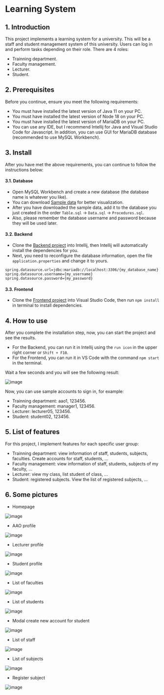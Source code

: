 # Learning System

## 1. Introduction

This project implements a learning system for a university. This will be a staff and student management system of this university. Users can log in and perform tasks depending on their role. There are 4 roles:
- Trainning department.
- Faculty management.
- Lecturer.
- Student.

## 2. Prerequisites

Before you continue, ensure you meet the following requirements:
- You must have installed the latest version of Java 11 on your PC.
- You must have installed the latest version of Node 18 on your PC.
- You must have installed the latest version of MariaDB on your PC.
- You can use any IDE, but I recommend Intellij for Java and Visual Studio Code for Javascript. In addition, you can use GUI for MariaDB database (recommended to use MySQL Workbench).

## 3. Install

After you have met the above requirements, you can continue to follow the instructions below: 

#### 3.1. Database

- Open MySQL Workbench and create a new database (the database name is whatever you like).
- You can download [Sample data](https://drive.google.com/drive/folders/1GsALl5AvYZBFe4mY4VlxI0sGcWBOBgQv?usp=share_link) for better visualization.
- After you have downloaded the sample data, add it to the database you just created in the order `Table.sql` -> `Data.sql` -> `Procedures.sql`.
- Also, please remember the database username and password because they will be used later.

#### 3.2. Backend

- Clone the [Backend project](https://github.com/luongcaothanh/LearningSystemBackend) into Intellij, then Intellij will automatically install the dependencies for you.
- Next, you need to reconfigure the database information, open the file `application.properties` and change it to yours.

```
spring.datasource.url=jdbc:mariadb://localhost:3306/{my_database_name}
spring.datasource.username={my_username}
spring.datasource.password={my_password}
```

#### 3.3. Frontend

- Clone the [Frontend project](https://github.com/luongcaothanh/LearningSystemFrontend) into Visual Studio Code, then run `npm install` in terminal to install dependencies.

## 4. How to use

After you complete the installation step, now, you can start the project and see the results.

- For the Backend, you can run it in Intellij using the `run icon` in the upper right corner or `Shift + F10`.
- For the Frontend, you can run it in VS Code with the command `npm start` in the terminal.

Wait a few seconds and you will see the following result:

![image](https://user-images.githubusercontent.com/89692376/215098506-8272846d-0f9a-43d5-b747-77cfb1f8e3cb.png)

Now, you can use sample accounts to sign in, for example:
- Trainning department: aao1, 123456.
- Faculty management: manager1, 123456.
- Lecturer: lecturer05, 123456.
- Student: student02, 123456.

## 5. List of features

For this project, I implement features for each specific user group:
- Trainning department: view information of staff, students, subjects, faculties. Create accounts for staff, students, ...
- Faculty management: view information of staff, students, subjects of my faculty, ...
- Lecturer: view my class, list student of class, ...
- Student: registered subjects. View the list of registered subjects, ...

## 6. Some pictures

- Homepage

![image](https://user-images.githubusercontent.com/89692376/215102130-d01db591-8ed1-405b-bde9-0f295d2cb005.png)

- AAO profile

![image](https://user-images.githubusercontent.com/89692376/215102658-6620e217-d3bb-42cc-9187-ec8721188cdc.png)

- Lecturer profile

![image](https://user-images.githubusercontent.com/89692376/215104483-5d4e46ab-1819-4c67-a0c8-2a329dc9745f.png)

- Student profile

![image](https://user-images.githubusercontent.com/89692376/215103150-7da1159e-3e05-4ba4-9eb2-7178b2093091.png)

- List of faculties

![image](https://user-images.githubusercontent.com/89692376/215103276-4e7720a6-8174-45a4-9a54-d9e0a3ba773d.png)

- List of students

![image](https://user-images.githubusercontent.com/89692376/215103549-5a051f28-537f-40c9-8c05-83897ad853c7.png)

- Modal create new account for student

![image](https://user-images.githubusercontent.com/89692376/215104054-8474540d-dd14-46be-aa75-e8a8d7518f84.png)

- List of staff

![image](https://user-images.githubusercontent.com/89692376/215103641-e82734dd-1d51-4fbc-9866-988a42af0312.png)

- List of subjects

![image](https://user-images.githubusercontent.com/89692376/215103761-0457166a-14fe-467f-a4bb-94b839a75374.png)

- Register subject

![image](https://user-images.githubusercontent.com/89692376/215104206-3ab14600-6fb7-4b95-baef-4160b636ee09.png)